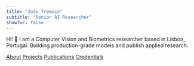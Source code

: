 ```yaml
---
title: "João Tremoço"
subtitle: "Senior AI Researcher"
showToc: false
---
```


Hi! 👋 I am a Computer Vision and Biometrics researcher based in Lisbon, Portugal. Building production-grade models and publish applied research.


<div class="hero-links">
  <a href="/about/">About</a>
  <a href="/projects/">Projects</a>
  <a href="/publications/">Publications</a>
  <a href="/cv/">Credentials</a>
</div>
